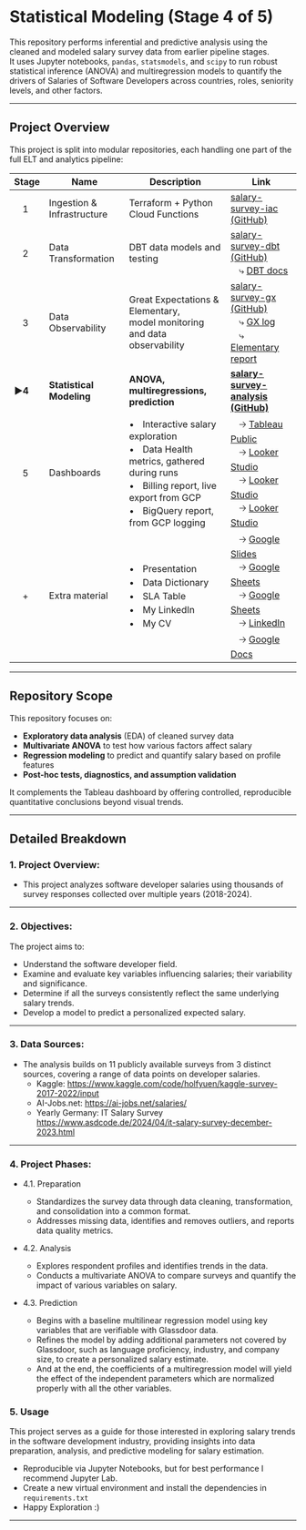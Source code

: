 # Statistical Modeling (Stage 4 of 5)

This repository performs inferential and predictive analysis using the cleaned and modeled salary survey data from earlier pipeline stages.  
It uses Jupyter notebooks, `pandas`, `statsmodels`, and `scipy` to run robust statistical inference (ANOVA) and multiregression models to quantify the drivers of Salaries of Software Developers across countries, roles, seniority levels, and other factors.

---

## Project Overview

This project is split into modular repositories, each handling one part of the full ELT and analytics pipeline:

| Stage | Name                        | Description                                | Link |
|-------|-----------------------------|--------------------------------------------|------------|
| ㅤ1     | Ingestion & Infrastructure  | Terraform + Python Cloud Functions        | [salary-survey-iac (GitHub)](https://github.com/Viktor-Soltesz/salary-survey-iac) |
| ㅤ2     | Data Transformation   | DBT data models and testing               | [salary-survey-dbt (GitHub)](https://github.com/Viktor-Soltesz/salary-survey-dbt) <br> ㅤ⤷ [DBT docs](https://viktor-soltesz.github.io/salary-survey-dbt-docs/index.html#!/overview)|
| ㅤ3     | Data Observability  | Great Expectations & Elementary, <br> model monitoring and data observability     | [salary-survey-gx (GitHub)](https://github.com/Viktor-Soltesz/salary-survey-gx) <br> ㅤ⤷ [GX log](https://viktor-soltesz.github.io/salary-survey-gx/gx_site/index.html) <br> ㅤ⤷ [Elementary report](https://viktor-soltesz.github.io/salary-survey-dbt/elementary_report.html#/report/dashboard) |
| **▶️4** | **Statistical Modeling**    | **ANOVA, multiregressions, prediction**   | **[salary-survey-analysis (GitHub)](https://github.com/Viktor-Soltesz/salary-survey-analysis)** |
| ㅤ5     | Dashboards          | •ㅤInteractive salary exploration <br> •ㅤData Health metrics, gathered during runs <br> •ㅤBilling report, live export from GCP <br> •ㅤBigQuery report, from GCP logging |ㅤ🡢 [Tableau Public](https://public.tableau.com/app/profile/viktor.solt.sz/viz/SoftwareDeveloperSalaries/Dashboard) <br>ㅤ🡢 [Looker Studio](https://lookerstudio.google.com/s/mhwL6JfNlaw)<br>ㅤ🡢 [Looker Studio](https://lookerstudio.google.com/s/tp8jUo4oPRs)<br>ㅤ🡢 [Looker Studio](https://lookerstudio.google.com/s/v2BIFW-_Jak)|
| ㅤ+     | Extra material | •ㅤPresentation <br> •ㅤData Dictionary <br>  •ㅤSLA Table <br>  •ㅤMy LinkedIn<br>  •ㅤMy CV|ㅤ🡢 [Google Slides](https://docs.google.com/presentation/d/1BHC6QnSpObVpulEcyDLXkW-6YLo2hpnwQ3miQg43iBg/edit?slide=id.g3353e8463a7_0_28#slide=id.g3353e8463a7_0_28) <br>ㅤ🡢 [Google Sheets](https://docs.google.com/spreadsheets/d/1cTikHNzcw3e-gH3N8F4VX-viYlCeLbm5JkFE3Wdcnjo/edit?gid=0#gid=0) <br>ㅤ🡢 [Google Sheets](https://docs.google.com/spreadsheets/d/1r85NlwsGV1DDy4eRBfMjZgI-1_uyIbl1fUazgY00Kz0/edit?usp=sharing) <br>ㅤ🡢 [LinkedIn](https://www.linkedin.com/in/viktor-soltesz/) <br>ㅤ🡢 [Google Docs](https://www.linkedin.com/in/viktor-soltesz/)|

---

## Repository Scope

This repository focuses on:
- **Exploratory data analysis** (EDA) of cleaned survey data
- **Multivariate ANOVA** to test how various factors affect salary
- **Regression modeling** to predict and quantify salary based on profile features
- **Post-hoc tests, diagnostics, and assumption validation**

It complements the Tableau dashboard by offering controlled, reproducible quantitative conclusions beyond visual trends.

---

## Detailed Breakdown

### 1. Project Overview:
- This project analyzes software developer salaries using thousands of survey responses collected over multiple years (2018-2024).

---

### 2. Objectives:
The project aims to:
- Understand the software developer field.
- Examine and evaluate key variables influencing salaries; their variability and significance.
- Determine if all the surveys consistently reflect the same underlying salary trends.
- Develop a model to predict a personalized expected salary.

---

### 3. Data Sources:
- The analysis builds on 11 publicly available surveys from 3 distinct sources, covering a range of data points on developer salaries.
  - Kaggle: https://www.kaggle.com/code/holfyuen/kaggle-survey-2017-2022/input
  - AI-Jobs.net:	https://ai-jobs.net/salaries/
  - Yearly Germany: IT Salary Survey https://www.asdcode.de/2024/04/it-salary-survey-december-2023.html

---

### 4. Project Phases:

- 4.1. Preparation
  - Standardizes the survey data through data cleaning, transformation, and consolidation into a common format.
  - Addresses missing data, identifies and removes outliers, and reports data quality metrics.

- 4.2. Analysis
  - Explores respondent profiles and identifies trends in the data.
  - Conducts a multivariate ANOVA to compare surveys and quantify the impact of various variables on salary.

- 4.3. Prediction
  - Begins with a baseline multilinear regression model using key variables that are verifiable with Glassdoor data.
  - Refines the model by adding additional parameters not covered by Glassdoor, such as language proficiency, industry, and company size, to create a personalized salary estimate.
  - And at the end, the coefficients of a multiregression model will yield the effect of the independent parameters which are normalized properly with all the other variables. 

### 5. Usage
This project serves as a guide for those interested in exploring salary trends 
in the software development industry, providing insights into data preparation, 
analysis, and predictive modeling for salary estimation.

- Reproducible via Jupyter Notebooks, but for best performance I recommend Jupyter Lab.
- Create a new virtual environment and install the dependencies in `requirements.txt`
- Happy Exploration :)
---

